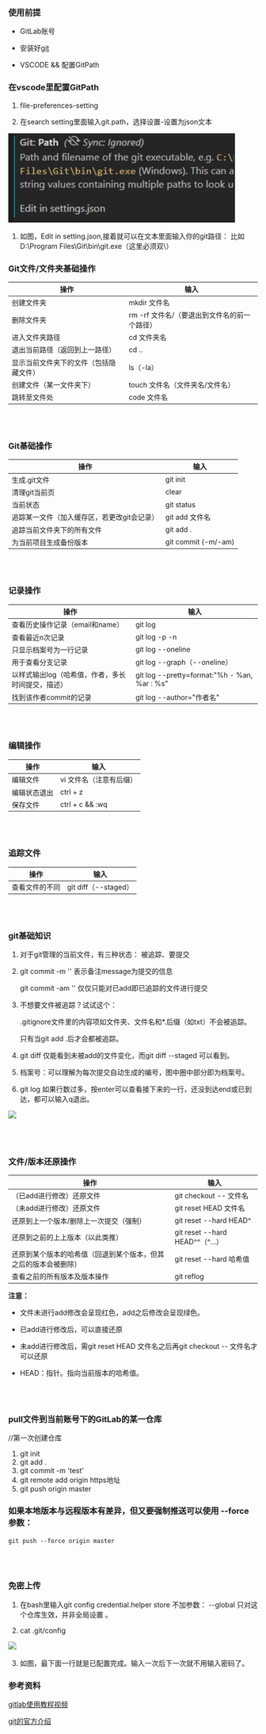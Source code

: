 ### 使用前提

* GitLab账号

* 安装好[git](https://git-scm.com/downloads)

* VSCODE && 配置GitPath

### 在vscode里配置GitPath

1. file-preferences-setting

1. 在search setting里面输入git.path，选择设置-设置为json文本

![](/images/config_gitPath.jpg)

1. 如图，Edit in setting.json,接着就可以在文本里面输入你的git路径：
比如D:\\Program Files\\Git\\bin\\git.exe（这里必须双\\）

### Git文件/文件夹基础操作

|  操作    |  输入    |
| ---- | ---- |
| 创建文件夹     | mkdir  文件名   |
|   删除文件夹   |   rm -rf 文件名/（要退出到文件名的前一个路径）   |
|进入文件夹路径|cd 文件夹名|
|退出当前路径（返回到上一路径）|cd ..|
|显示当前文件夹下的文件（包括隐藏文件）|ls（-la）|
|创建文件（某一文件夹下）|touch 文件名（文件夹名/文件名）|
|跳转至文件处|code 文件名|
</br></br>

### Git基础操作

|  操作    |  输入    |
| ---- | ---- |
|生成.git文件|git init|
|清理git当前页|clear|
|当前状态|git status|
|追踪某一文件（加入缓存区，若更改git会记录）|git add 文件名|
|追踪当前文件夹下的所有文件|git add .|
|为当前项目生成备份版本|git commit (-m/-am)|

</br></br>

### 记录操作

|  操作    |  输入    |
| ---- | ---- |
|查看历史操作记录（email和name）|git log|
|查看最近n次记录|git log -p -n|
|只显示档案号为一行记录|git log --oneline|
|用于查看分支记录|git log --graph（--oneline）|
|以样式输出log（哈希值，作者，多长时间提交，描述）| git log --pretty=format:"%h - %an, %ar : %s"|
|找到该作者commit的记录|git log --author="作者名"|

</br></br>

### 编辑操作

|  操作    |  输入    |
| ---- | ---- |
|编辑文件|vi 文件名（注意有后缀）|
|编辑状态退出|ctrl + z|
|保存文件|ctrl + c && :wq|

</br></br>

### 追踪文件

|  操作    |  输入    |
| ---- | ---- |
|查看文件的不同|git diff（--staged）|

</br></br>

### git基础知识

1. 对于git管理的当前文件，有三种状态： 被追踪、要提交

1. git commit -m ''  表示备注message为提交的信息

   git commit -am '' 仅仅只能对已add即已追踪的文件进行提交

1. 不想要文件被追踪？试试这个：

      .gitignore文件里的内容项如文件夹、文件名和*.后缀（如txt）不会被追踪。

      只有当git add .后才会都被追踪。

1. git diff 仅能看到未被add的文件变化，而git diff --staged 可以看到。   
  
1. 档案号：可以理解为每次提交自动生成的编号，图中圈中部分即为档案号。

1. git log 如果行数过多，按enter可以查看接下来的一行，还没到达end或已到达，都可以输入q退出。


![](https://img2020.cnblogs.com/blog/2191525/202012/2191525-20201205184019687-306076459.png)


</br></br>

### 文件/版本还原操作

|  操作    |  输入    |
| ---- | ---- |
|（已add进行修改）还原文件|git checkout -- 文件名|
|（未add进行修改）还原文件|git reset HEAD 文件名|
|还原到上一个版本/删除上一次提交（强制）|git reset --hard HEAD^|
|还原到之前的上上版本（以此类推）|git reset --hard HEAD^^（^...）|
|还原到某个版本的哈希值（回退到某个版本，但其之后的版本会被删除）|git reset --hard 哈希值|
|查看之前的所有版本及版本操作|git reflog|


**注意：**

* 文件未进行add修改会呈现红色，add之后修改会呈现绿色。

* 已add进行修改后，可以直接还原

* 未add进行修改后，需git reset HEAD 文件名之后再git checkout -- 文件名才可以还原

* HEAD：指针。指向当前版本的哈希值。

</br></br>


### pull文件到当前账号下的GitLab的某一仓库

//第一次创建仓库
1. git init
1. git add .
1. git commit -m 'test'
1. git remote add origin https地址
1. git push origin master

### 如果本地版本与远程版本有差异，但又要强制推送可以使用 --force 参数：

```
git push --force origin master
```

</br></br>

### 免密上传

1. 在bash里输入git config  credential.helper store
不加参数： --global  只对这个仓库生效，并非全局设置 。

1. cat .git/config

![](https://img2020.cnblogs.com/blog/2191525/202012/2191525-20201205183929327-1622618385.png)


3.  如图，最下面一行就是已配置完成。输入一次后下一次就不用输入密码了。


### 参考资料

[gitlab使用教程视频](https://www.bilibili.com/video/BV1VK4y1e7zE?p=1)

[git的官方介绍](https://try.github.io/)
